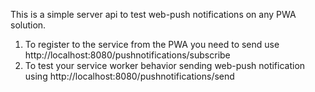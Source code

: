 This is a simple server api to test web-push notifications on any PWA solution.

1) To register to the service from the PWA you need to send use http://localhost:8080/pushnotifications/subscribe
2) To test your service worker behavior sending web-push notification using http://localhost:8080/pushnotifications/send